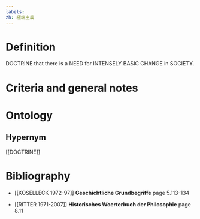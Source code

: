 ```yaml
---
labels: 
zh: 極端主義
---
```


# Definition
DOCTRINE that there is a NEED for INTENSELY BASIC CHANGE in SOCIETY.
# Criteria and general notes
# Ontology

## Hypernym
[[DOCTRINE]]
# Bibliography
- [[KOSELLECK 1972-97]]
**Geschichtliche Grundbegriffe** page 5.113-134

- [[RITTER 1971-2007]]
**Historisches Woerterbuch der Philosophie** page 8.11
